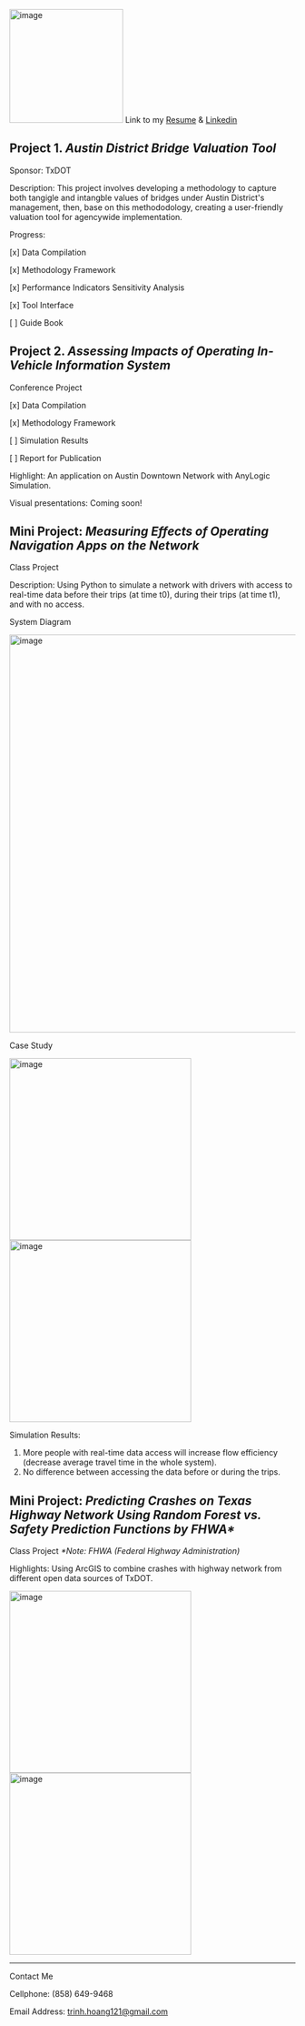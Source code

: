 <img width="200" alt="image" src="https://user-images.githubusercontent.com/47671910/60372064-f4b84b80-99c0-11e9-8bab-9e0b2abfe6d0.jpg"> Link to my [Resume](https://drive.google.com/file/d/1PgZ75zMMy1LvqzEV_Lv_u5xOOhVbcqA7/view?usp=sharing) &  [Linkedin](https://www.linkedin.com/in/trinhhoang1/)

## Project 1. _Austin District Bridge Valuation Tool_
Sponsor: TxDOT

Description: This project involves developing a methodology to capture both tangigle and intangble values of bridges under Austin District's management, then, base on this methododology, creating a user-friendly valuation tool for agencywide implementation.

Progress:

[x] Data Compilation

[x] Methodology Framework

[x] Performance Indicators Sensitivity Analysis

[x] Tool Interface

[ ] Guide Book

## Project 2. _Assessing Impacts of Operating In-Vehicle Information System_
Conference Project

[x] Data Compilation

[x] Methodology Framework

[ ] Simulation Results

[ ] Report for Publication

Highlight: An application on Austin Downtown Network with AnyLogic Simulation.

Visual presentations: Coming soon!

## Mini Project: _Measuring Effects of Operating Navigation Apps on the Network_
Class Project

Description: Using Python to simulate a network with drivers with access to real-time data before their trips (at time t0), during their trips (at time t1), and with no access.

System Diagram

<img width="700" alt="image" src="https://user-images.githubusercontent.com/47671910/60152923-328e5780-97a8-11e9-8d53-c85c3e86f7e7.png">

Case Study

<img width="320" alt="image" src="https://user-images.githubusercontent.com/47671910/60152282-7fbcfa00-97a5-11e9-8436-003471ee4eb0.png"> <img width="320" alt="image" src="https://user-images.githubusercontent.com/47671910/60152480-4638be80-97a6-11e9-88b9-4e4f401b8dec.png">

Simulation Results:
1. More people with real-time data access will increase flow efficiency (decrease average travel time in the whole system).
2. No difference between accessing the data before or during the trips.

## Mini Project: _Predicting Crashes on Texas Highway Network Using Random Forest vs. Safety Prediction Functions by FHWA*_
Class Project
_*Note: FHWA (Federal Highway Administration)_

Highlights: Using ArcGIS to combine crashes with highway network from different open data sources of TxDOT.

<img width="320" alt="image" src="https://user-images.githubusercontent.com/47671910/60153346-96fde680-97a9-11e9-9e3a-9eb52829f272.png"> <img width="320" alt="image" src="https://user-images.githubusercontent.com/47671910/60153523-1b506980-97aa-11e9-8e07-043e76382ec6.png">

____________________________________________________________________________________________________________________________

Contact Me

Cellphone: (858) 649-9468

Email Address: trinh.hoang121@gmail.com






